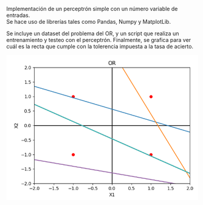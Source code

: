 Implementación de un perceptrón simple con un número variable de entradas. <br /> Se hace uso de librerías tales como Pandas, Numpy y MatplotLib.<br />

Se incluye un dataset del problema del OR, y un script que realiza un entrenamiento y testeo con el perceptrón. 
Finalmente, se grafica para ver cuál es la recta que cumple con la tolerencia impuesta a la tasa de acierto.

![Image text](https://github.com/marcoscecotti/perceptronSimple/blob/main/datos/PruebaOR.png)
